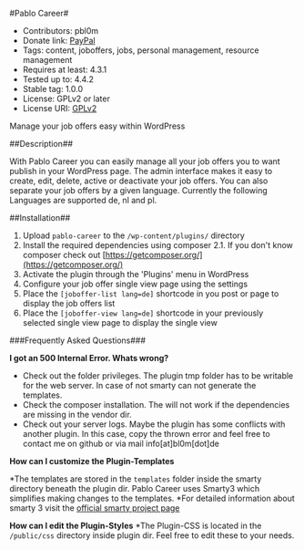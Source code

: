 #Pablo Career#
* Contributors: pbl0m
* Donate link: [PayPal](https://www.paypal.com/cgi-bin/webscr?cmd=_s-xclick&hosted_button_id=9SLVDBUGATJHC)
* Tags: content, joboffers, jobs, personal management, resource management
* Requires at least: 4.3.1
* Tested up to: 4.4.2
* Stable tag: 1.0.0
* License: GPLv2 or later
* License URI: [GPLv2](http://www.gnu.org/licenses/gpl-2.0.html)

Manage your job offers easy within WordPress

##Description##

With Pablo Career you can easily manage all your job offers you to want publish in your WordPress page. The admin interface makes
it easy to create, edit, delete, active or deactivate your job offers. You can also separate your job offers by a given language.
Currently the following Languages are supported de, nl and pl.


##Installation##

1. Upload `pablo-career` to the `/wp-content/plugins/` directory
2. Install the required dependencies using composer
2.1. If you don't know composer check out [https://getcomposer.org/](https://getcomposer.org/)
3. Activate the plugin through the 'Plugins' menu in WordPress
4. Configure your job offer single view page using the settings
5. Place the `[joboffer-list lang=de]` shortcode in you post or page to display the job offers list
6. Place the `[joboffer-view lang=de]` shortcode in your previously selected single view page to display the single view

###Frequently Asked Questions###

**I got an 500 Internal Error. Whats wrong?**

* Check out the folder privileges. The plugin tmp folder has to be writable for the web server. In case of not smarty can not generate the templates.
* Check the composer installation. The will not work if the dependencies are missing in the vendor dir.
* Check out your server logs. Maybe the plugin has some conflicts with another plugin. In this case, copy the thrown error and feel free to contact me on github or via mail info[at]bl0m[dot]de


**How can I customize the Plugin-Templates**

*The templates are stored in the `templates` folder inside the smarty directory beneath the plugin dir. Pablo Career uses Smarty3 which simplifies making changes to the templates.
*For detailed information about smarty 3 visit the [official smarty project page](http://www.smarty.net/)

**How can I edit the Plugin-Styles**
*The Plugin-CSS is located in the `/public/css` directory inside plugin dir. Feel free to edit these to your needs.